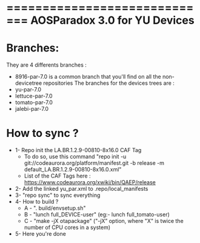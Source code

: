 =============================
AOSParadox 3.0 for YU Devices
=============================

Branches:
=========
They are 4 differents branches :
- 8916-par-7.0 is a common branch that you'll find on all the non-devicetree repositories
The branches for the devices trees are :
- yu-par-7.0
- lettuce-par-7.0
- tomato-par-7.0
- jalebi-par-7.0

How to sync ?
=============
- 1- Repo init the LA.BR.1.2.9-00810-8x16.0  CAF Tag
	- To do so, use this command "repo init -u git://codeaurora.org/platform/manifest.git -b release -m default_LA.BR.1.2.9-00810-8x16.0.xml"
	- List of the CAF Tags here : https://www.codeaurora.org/xwiki/bin/QAEP/release
- 2- Add the linked yu_par.xml to .repo/local_manifests
- 3- "repo sync" to sync everything
- 4- How to build ?
	- A - ". build/envsetup.sh"
	- B - "lunch full_DEVICE-user" (eg:- lunch full_tomato-user)
	- C - "make -jX otapackage" ("-jX” option, where "X" is twice the number of CPU cores in a system)
- 5- Here you're done
